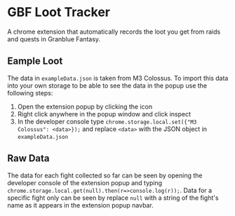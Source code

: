 # GBF Loot Tracker

A chrome extension that automatically records the loot you get from raids and quests in Granblue Fantasy.

## Eample Loot

The data in `exampleData.json` is taken from M3 Colossus. To import this data into your own storage to be able to see the data in the popup use the following steps:
1. Open the extension popup by clicking the icon
2. Right click anywhere in the popup window and click inspect
3. In the developer console type `chrome.storage.local.set({"M3 Colossus": <data>});` and replace `<data>` with the JSON object in `exampleData.json`

## Raw Data
The data for each fight collected so far can be seen by opening the developer console of the extension popup and typing `chrome.storage.local.get(null).then(r=>console.log(r));`. Data for a specific fight only can be seen by replace `null` with a string of the fight's name as it appears in the extension popup navbar.